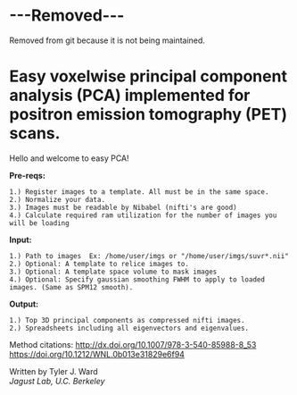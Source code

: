 # ---Removed---

Removed from git because it is not being maintained.

# Easy voxelwise principal component analysis (PCA) implemented for positron emission tomography (PET) scans.

Hello and welcome to easy PCA!  
  
**Pre-reqs:** 

    1.) Register images to a template. All must be in the same space.
    2.) Normalize your data.
    3.) Images must be readable by Nibabel (nifti's are good)  
    4.) Calculate required ram utilization for the number of images you will be loading    
  
**Input:**

    1.) Path to images  Ex: /home/user/imgs or "/home/user/imgs/suvr*.nii"
    2.) Optional: A template to relice images to.
    3.) Optional: A template space volume to mask images
    4.) Optional: Specify gaussian smoothing FWHM to apply to loaded images. (Same as SPM12 smooth).

**Output:**

    1.) Top 3D principal components as compressed nifti images.  
    2.) Spreadsheets including all eigenvectors and eigenvalues.
  
Method citations: 
   http://dx.doi.org/10.1007/978-3-540-85988-8_53 
   https://doi.org/10.1212/WNL.0b013e31829e6f94    

Written by Tyler J. Ward    
 *Jagust Lab, U.C. Berkeley*
